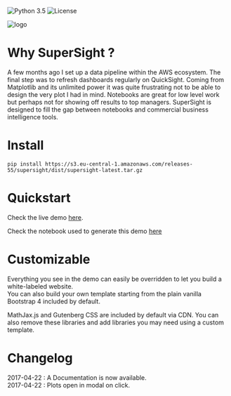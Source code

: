 ![Python 3.5](https://img.shields.io/badge/Python-3.5-blue.svg)
![License](https://img.shields.io/badge/License-BSD%202--Clause-orange.svg)

![logo](https://s3.eu-central-1.amazonaws.com/camo-bucket/logo_small.svg)

# Why SuperSight ?

A few months ago I set up a data pipeline within the AWS ecosystem. The final step was to refresh dashboards regularly on QuickSight. Coming from Matplotlib and its unlimited power it was quite frustrating not to be able to design the very plot I had in mind. Notebooks are great for low level work but perhaps not for showing off results to top managers. SuperSight is designed to fill the gap between notebooks and commercial business intelligence tools.

# Install

`pip install https://s3.eu-central-1.amazonaws.com/releases-55/supersight/dist/supersight-latest.tar.gz`

# Quickstart

Check the live demo [here](http://supersight-demo.s3-website.eu-central-1.amazonaws.com/index.html).

Check the notebook used to generate this demo [here](https://nbviewer.jupyter.org/github/CamilleMo/SuperSight/blob/master/SuperSight_Intro.ipynb)

# Customizable

Everything you see in the demo can easily be overridden to let you build a white-labeled website.  
You can also build your own template starting from the plain vanilla Bootstrap 4 included by default.  
  
MathJax.js and Gutenberg CSS are included by default via CDN. You can also remove these libraries and add libraries you may need using a custom template.

# Changelog

2017-04-22 : A Documentation is now available.  
2017-04-22 : Plots open in modal on click.